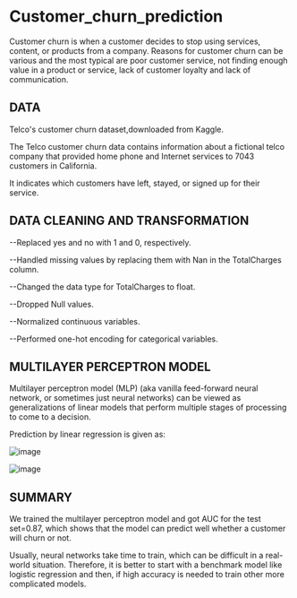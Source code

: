# Customer_churn_prediction

Customer churn is when a customer decides to stop using services, content, or products from a company. Reasons for customer churn can be various and the most typical are poor customer service, not finding enough value in a product or service, lack of customer loyalty and lack of communication.

## DATA

Telco's customer churn dataset,downloaded from Kaggle. 

The Telco customer churn data contains information about a fictional telco company that provided home phone and Internet services to 7043 customers in California. 

It indicates which customers have left, stayed, or signed up for their service.

## DATA CLEANING AND TRANSFORMATION

--Replaced yes and no with 1 and 0, respectively.

--Handled missing values by replacing them with Nan in the TotalCharges column.

--Changed the data type for TotalCharges to float.

--Dropped Null values.

--Normalized continuous variables.

--Performed one-hot encoding for categorical variables.

## MULTILAYER PERCEPTRON MODEL

Multilayer perceptron model (MLP) (aka vanilla feed-forward neural network, or sometimes just neural networks) can be viewed as generalizations of linear models that perform multiple stages of processing to come to a decision.

Prediction by linear regression is given as:

![image](https://user-images.githubusercontent.com/117385630/217272916-c0c53419-3624-40cb-ac44-38eb23b1c72f.png)

![image](https://user-images.githubusercontent.com/117385630/217273167-13de21f6-f9f2-41f8-9531-aff7f9393f12.png)

## SUMMARY
We trained the multilayer perceptron model and got AUC for the test set=0.87, which shows that the model can predict well whether a customer will churn or not.

Usually, neural networks take time to train, which can be difficult in a real-world situation. Therefore, it is better to start with a benchmark model like logistic regression and then, if high accuracy is needed to train other more complicated models.


